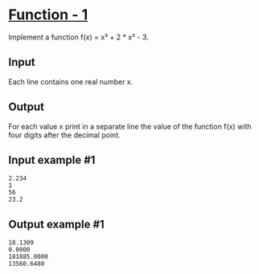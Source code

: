# [Function - 1](https://www.e-olymp.com/en/contests/9646/problems/84660)
Implement a function f(x) = x³ + 2 * x² - 3.

## Input
Each line contains one real number x.

## Output
For each value x print in a separate line the value of the function f(x) with four digits after the decimal point.

## Input example #1
```
2.234
1
56
23.2
```

## Output example #1
```
18.1309
0.0000
181885.0000
13560.6480
```
